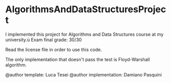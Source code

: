 # AlgorithmsAndDataStructuresProject
I implemented this project for Algorithms and Data Structures course at my university.ù
Exam final grade: 30/30

Read the license file in order to use this code.

The only implementation that doesn't pass the test is Floyd-Warshall algorithm.

@author template: Luca Tesei
@author implementation: Damiano Pasquini
